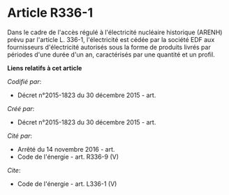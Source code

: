 # Article R336-1

Dans le cadre de l'accès régulé à l'électricité nucléaire historique (ARENH) prévu par l'article L. 336-1, l'électricité est
cédée par la société EDF aux fournisseurs d'électricité autorisés sous la forme de produits livrés par périodes d'une durée
d'un an, caractérisés par une quantité et un profil.

**Liens relatifs à cet article**

_Codifié par_:

  - Décret n°2015-1823 du 30 décembre 2015 - art.

_Créé par_:

  - Décret n°2015-1823 du 30 décembre 2015 - art.

_Cité par_:

  - Arrêté du 14 novembre 2016 - art.
  - Code de l'énergie - art. R336-9 (V)

_Cite_:

  - Code de l'énergie - art. L336-1 (V)
